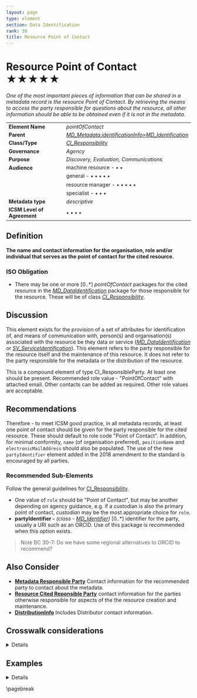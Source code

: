 ```yaml
---
layout: page
type: element
section: Data Identification
rank: 30
title: Resource Point of Contact
---
```

# Resource Point of Contact ★★★★★
*One of the most important pieces of information that can be shared in a metadata record is the resource Point of Contact. By retrieving the means to access the party responsible for questions about the resource, all other information should be able to be obtained even if it is not in the metadata.*

| | |
| --- | --- |
| **Element Name** | *pointOfContact* |
| **Parent** | *[MD_Metadata.identificationInfo>MD_Identification](./class-MD_Identification)* |
| **Class/Type** | *[CI_Responsibility](./class-CI_Responsibility)* |
| **Governance** | *Agency* |
| **Purpose** | *Discovery, Evaluation, Communications* |
| **Audience** | machine resource - ⭑ ⭑ |
| | general - ⭑ ⭑ ⭑ ⭑ ⭑ |
| | resource manager - ⭑ ⭑ ⭑ ⭑ ⭑ |
| | specialist - ⭑ ⭑ ⭑ |
| **Metadata type** | *descriptive* |
| **ICSM Level of Agreement** | ⭑ ⭑ ⭑ ⭑ |

## Definition
**The name and contact information for the organisation, role and/or individual that serves as the point of contact for the cited resource.**

### ISO Obligation

- There may be one or more [0..\*] *pointOfContact* packages for the cited resource in the *[MD_DataIdentification](./class-MD_DataIdentification)* package for those responsible for the resource. These will be of class *[CI_Responsibility](./class-CI_Responsibility)*.

## Discussion

This element exists for the provision of a set of attributes for identification of, and means of communication with, person(s) and organisation(s) associated with the resource be they data or service (*[MD_DataIdentification](./class-MD_DataIdentification)* or *[SV_ServiceIdentification](./ServiceIdentification)*). This element refers to the party responsible for the resource itself and the maintenance of this resource. It does not refer to the party responsible for the metadata or the distribution of the resource.

This is a compound element of type CI_ResponsibleParty. At least one should be present. Recommended role value - "PointOfContact" with attached email. Other contacts can be added as required. Other role values are acceptable.

## Recommendations

Therefore - to meet ICSM good practice, in all metadata records, at least one point of contact should be given for the party responsible for the cited resource. These should default to role code "Point of Contact". In addition, for minimal conformity, `name` (of organisation preferred), `positionName` and `electronicMailAddress` should also be populated.
The use of the new `partyIdentifier` element added in the 2018 amendment to the standard is encouraged by all parties.


### Recommended Sub-Elements

Follow the general guidelines for [CI_Responsibility](./class-CI_Responsibility).

- One value of `role` should be "Point of Contact", but may be another depending on agency guidance, e.g. if a custodian is also the primary point of contact, *custodian* may be the most appropriate choice for `role`.
- **partyIdentifier -** *(class - [MD_Identifier](./class-MD_Identifier))* [0..\*]  identifier for the party, usually a URI such as an ORCID. Use of this package is recommended when this option exists.
> Note BC 30-7: Do we have some regional alternatives to ORCID to recommend?

## Also Consider

- **[Metadata Responsible Party](./MetadataContact)** Contact information for the recommended party to contact about the metadata.
- **[Resource Cited Reponsible Party](./ResourceResponsibleParty)** contact information for the parties otherwise responsible for aspects of the the resource creation and maintenance.
- **[DistributionInfo](./DistributionInfo)** Includes Distributor contact information.

## Crosswalk considerations

<details>

### ISO19139

See discussion at [CI_Responsibility](./class-CI_Responsibility)

### Dublin core / CKAN / data.gov.au

Maps to `contact` 
> Note BC 19-7: These map to the same elements as Metadata Contact. Is this a problem?

### DCAT

Maps to `dcat:contactPoint`

### RIF-CS

Maps to `Related Party`

</details>

## Examples

<details>

### XML
```
<mdb:MD_Metadata>
....
  <mdb:identificationInfo>
   <mri:MD_DataIdentification>
....
    <mri:pointOfContact>
      <cit:CI_Responsibility>
        <cit:role>
         <cit:CI_RoleCode 
         codeList="https://schemas.isotc211.org/19115/resources
         /Codelist/cat/codelists.xml#CI_RoleCode" 
         codeListValue="custodian"/>
        </cit:role>
        <cit:party>
         <cit:CI_Organisation>
           <cit:name>
            <gco:CharacterString>OpenWork Ltd</gco:CharacterString>
           </cit:name>
           <cit:contactInfo>
            <cit:CI_Contact>
              <cit:address>
               <cit:CI_Address>
                 <cit:electronicMailAddress>
                  <gco:CharacterString>email@mail.com
                  </gco:CharacterString>
                 </cit:electronicMailAddress>
               </cit:CI_Address>
              </cit:address>
            </cit:CI_Contact>
           </cit:contactInfo>
           <cit:individual>
            <cit:CI_Individual>
              <cit:name>
               <gco:CharacterString>Metadata Bob
               </gco:CharacterString>
              </cit:name>
              <cit:positionName>
               <gco:CharacterString>GIS Guru
               </gco:CharacterString>
              </cit:positionName>
            </cit:CI_Individual>
           </cit:individual>
         </cit:CI_Organisation>
        </cit:party>
      </cit:CI_Responsibility>
     </mri:pointOfContact>
....
   </mri:MD_DataIdentification>
  </mdb:identificationInfo>
....
</mdb:MD_Metadata>
```

\pagebreak

### UML diagrams
Recommended elements highlighted in yellow

![Responsibility](../images/ResourcePointOfContactUML.png)

</details>

\pagebreak

